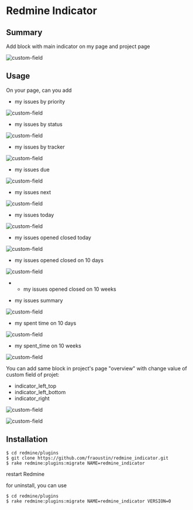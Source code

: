 # Redmine Indicator

## Summary

Add block with main indicator on my page and project page

![custom-field](screenshots/1.png "My page")

## Usage

On your page, can you add

- my issues by priority

![custom-field](screenshots/2.png "My page")

- my issues by status

![custom-field](screenshots/3.png "My page")

- my issues by tracker

![custom-field](screenshots/4.png "My page")

- my issues due

![custom-field](screenshots/5.png "My page")

- my issues next

![custom-field](screenshots/6.png "My page")

- my issues today

![custom-field](screenshots/7.png "My page")

- my issues opened closed today

![custom-field](screenshots/8.png "My page")

- my issues opened closed on 10 days

![custom-field](screenshots/10.png "My page")

- - my issues opened closed on 10 weeks

- my issues summary

![custom-field](screenshots/9.png "My page")


- my spent time on 10 days

![custom-field](screenshots/11.png "My page")

- my spent_time on 10 weeks

![custom-field](screenshots/12.png "My page")


You can add same block in project's page "overview" with change value of custom field of projet:

- indicator_left_top
- indicator_left_bottom
- indicator_right

![custom-field](screenshots/13.png "Project")

![custom-field](screenshots/14.png "Project")



## Installation

```
$ cd redmine/plugins
$ git clone https://github.com/fraoustin/redmine_indicator.git
$ rake redmine:plugins:migrate NAME=redmine_indicator
```

restart Redmine

for uninstall, you can use

```
$ cd redmine/plugins
$ rake redmine:plugins:migrate NAME=redmine_indicator VERSION=0
```

